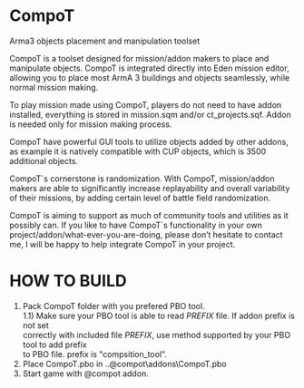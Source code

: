 # CompoT
Arma3 objects placement and manipulation toolset

CompoT is a toolset designed for mission/addon makers to place and manipulate objects. 
CompoT is integrated directly into Eden mission editor, allowing you to place most ArmA 3 
buildings and objects seamlessly, while normal mission making.
 
To play mission made using CompoT, players do not need to have addon installed, 
everything is stored in mission.sqm and/or ct_projects.sqf. Addon is needed only for 
mission making process.
 
CompoT have powerful GUI tools to utilize objects added by other addons, as example 
it is natively compatible with CUP objects, which is 3500 additional objects.
 
CompoT`s cornerstone is randomization. With CompoT, mission/addon makers are able to 
significantly increase replayability and overall variability of their missions, by adding 
certain level of battle field randomization.
 
CompoT is aiming to support as much of community tools and utilities as it possibly can. 
If you like to have CompoT`s functionality in your own project/addon/what-ever-you-are-doing, 
please don’t hesitate to contact me, I will be happy to help integrate CompoT in your project.

# HOW TO BUILD
1) Pack CompoT folder with you prefered PBO tool.</br>
1.1) Make sure your PBO tool is able to read $PREFIX$ file. If addon prefix is not set</br>
correctly with included file $PREFIX$, use method supported by your PBO tool to add prefix</br>
to PBO file. prefix is "compsition_tool".</br>
2) Place CompoT.pbo in ..\@compot\addons\CompoT.pbo</br>
3) Start game with @compot addon.</br>
